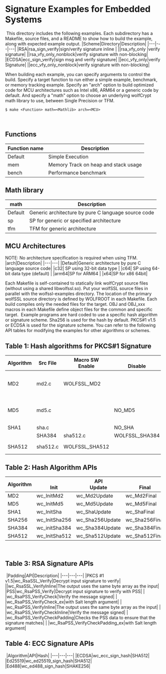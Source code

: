 # Signature Examples for Embedded Systems
​
This directory includes the following examples. Each subdirectory has a Makefile, source files, and a README to show how to build the example, along with expected example output.
​
|Scheme|Directory|Description|
|---|---|---|
|RSA|rsa_sign_verify|sign/verify signature inline  |
||rsa_vfy_only |verify signature|
||rsa_vfy_only_nonblock|verify signature with non-blocking|
|ECDSA|ecc_sign_verify|sign msg and verify signature|
||ecc_vfy_only|verify Signature|
||ecc_vfy_only_nonblock|verify signature with non-blocking|


When building each example, you can specify arguments to control the build.  Specify a target function to run either a simple example, benchmark, or memory tracking example. Specify an "arch" option to build optimized code for MCU architectures such as Intel x86, ARM64 or a generic code by default.  And specify a "math" option to choose an underlying wolfCrypt math library to use, between Single Precision or TFM.


```
$ make <Function> math=<Mathlib> arch=<MCU>
```
​
## Functions

|Function name|Description|
|---|---|
|Default|Simple Execution|
|mem|Memory Track on heap and stack usage|
|bench|Performance benchmark|

## Math library
|math|Description|
|---|---|
|Default|Generic architecture by pure C language source code|
|sp| SP for generic or specified  architecture|
|tfm|TFM for generic architecture|
## MCU Architectures
NOTE:  No architecture specification is required when using TFM.
|arch|Description|
|---|---|
|Default|Generic architecture by pure C language source code|
|c32| SP using 32-bit data type |
|c64| SP using 64-bit data type   (default)   |
|arm64|SP for ARM64 |
|x64|SP for x86 64bit|


Each Makefile is self-contained to statically link wolfCrypt source files (without using a shared libwolfssl.so). Put your wolfSSL source files in parallel with the wolfssl-examples directory. The location of the primary wolfSSL source directory is defined by WOLFROOT in each Makefile. Each build compiles only the needed files for the target. OBJ and OBJ_xxx macros in each Makefile define object files for the common and specific target.
​
Example programs are hard coded to use a specific hash algorithm or signature scheme. Sha256 is used for the hash by default. PKCS#1 v1.5 or ECDSA is used for the signature scheme. You can refer to the following API tables for modifying the examples for other algorithms or schemes.

## Table 1: Hash algorithms for PKCS#1 Signature
|Algorithm|Src File|Macro SW<br>Enable|<br>Disable|Note|
|---|---|---|---|---|
|MD2|md2.c|WOLFSSL_MD2||Only for v1.5 Backward compatibility|
|MD5|md5.c||NO_MD5|Only for v1.5 Backward compatibility|
|SHA1|sha.c||NO_SHA|||SHA256|sha256.c||NO_SHA256|
||SHA384|sha512.c|WOLFSSL_SHA384||Disabled by default|
|SHA512|sha512.c|WOLFSSL_SHA512||Disabled by default|


## Table 2: Hash Algorithm APIs
|Algorithm|<br>Init|API<br>Update|<br>Final|
|---|---|---|---|
|MD2|wc_InitMd2|wc_Md2Update|wc_Md2Final|
|MD5|wc_InitMd5|wc_Md5Update|wc_Md5Final|
|SHA1|wc_InitSha|wc_ShaUpdate|wc_ShaFinal|
|SHA256|wc_InitSha256|wc_Sha256Update|wc_Sha256Final|
|SHA384|wc_initSha384|wc_Sha384Update|wc_Sha384Final|
|SHA512|wc_InitSha512|wc_Sha512Update|wc_Sha512Final|

​
## Table 3: RSA Signature APIs
​
|Padding|API|Description|
|---|---|---|
|PKCS #1 v1.5|wc_RsaSSL_Verify|Decrypt input signature to verify|
||wc_RsaSSL_VerifyInline|The output uses the same byte array as the input|
|PSS|wc_RsaPSS_Verify|Decrypt input signature to verify with PSS|
| |wc_RsaPSS_VerifyCheck|Verify the message signed|
| |wc_RsaPSS_VerifyCheck_ex|with Salt length argument|
| |wc_RsaPSS_VerifyInline|The output uses the same byte array as the input|
| |wc_RsaPSS_VerifyCheckInline|Verify the message signed|
| |wc_RsaPSS_VerifyCheckPadding|Checks the PSS data to ensure that the signature matches|
| |wc_RsaPSS_VerifyCheckPadding_ex|with Salt length argument|


## Table 4: ECC Signature APIs
​
|Algorithm|API|Hash|
|---|---|---|
|ECDSA|wc_ecc_sign_hash|SHA512|
|Ed25519|wc_ed25519_sign_hash|SHA512|
|Ed488|wc_ed488_sign_hash|SHAKE256|
